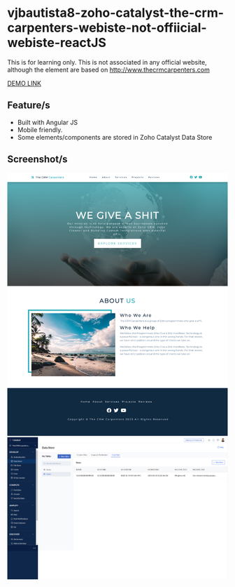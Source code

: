 # vjbautista8-zoho-catalyst-the-crm-carpenters-webiste-not-offiicial-webiste-reactJS
This is for learning only. This is not associated in any official website, although the element are based on http://www.thecrmcarpenters.com

[DEMO LINK](https://catalyst-wizard-771945458.development.catalystserverless.com/app/)

## Feature/s

- Built with Angular JS
- Mobile friendly.
- Some elements/components are stored in Zoho Catalyst Data Store

## Screenshot/s
![Screenshot](preview.png)
![Screenshot](zoho-catalyst-data-store.png)
